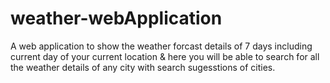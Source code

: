 # weather-webApplication
 A web application to show the weather forcast details of 7 days including current day of your current location & here you will be able to search for all the weather details of any city with search sugesstions of cities.
